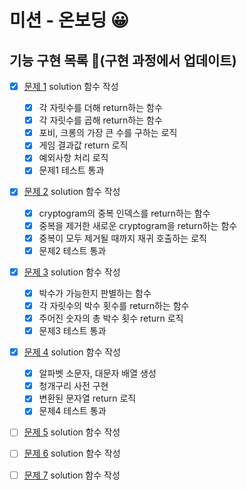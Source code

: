 # 미션 - 온보딩 😀

## 기능 구현 목록 🎯(구현 과정에서 업데이트)

- [x] [문제 1](docs/PROBLEM1.md) solution 함수 작성

  - [x] 각 자릿수를 더해 return하는 함수
  - [x] 각 자릿수를 곱해 return하는 함수
  - [x] 포비, 크롱의 가장 큰 수를 구하는 로직
  - [x] 게임 결과값 return 로직
  - [x] 예외사항 처리 로직
  - [x] 문제1 테스트 통과

- [x] [문제 2](docs/PROBLEM2.md) solution 함수 작성

  - [x] cryptogram의 중복 인덱스를 return하는 함수 
  - [x] 중복을 제거한 새로운 cryptogram을 return하는 함수 
  - [x] 중복이 모두 제거될 때까지 재귀 호출하는 로직
  - [x] 문제2 테스트 통과 

- [x] [문제 3](docs/PROBLEM3.md) solution 함수 작성

  - [x] 박수가 가능한지 판별하는 함수
  - [x] 각 자릿수의 박수 횟수를 return하는 함수
  - [x] 주어진 숫자의 총 박수 횟수 return 로직
  - [x] 문제3 테스트 통과

- [x] [문제 4](docs/PROBLEM4.md) solution 함수 작성

  - [x] 알파벳 소문자, 대문자 배열 생성
  - [x] 청개구리 사전 구현
  - [x] 변환된 문자열 return 로직
  - [x] 문제4 테스트 통과

- [ ] [문제 5](docs/PROBLEM5.md) solution 함수 작성

  

- [ ] [문제 6](docs/PROBLEM6.md) solution 함수 작성

  

- [ ] [문제 7](docs/PROBLEM7.md) solution 함수 작성

  
